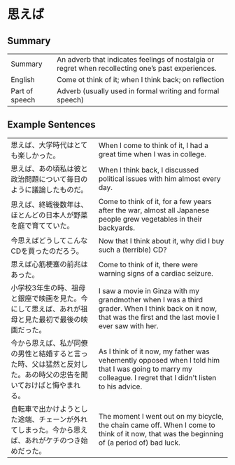 # 思えば

## Summary

<table><tr>   <td>Summary</td>   <td>An adverb that indicates feelings of nostalgia or regret when recollecting one’s past experiences.</td></tr><tr>   <td>English</td>   <td>Come ot think of it; when I think back; on reflection</td></tr><tr>   <td>Part of speech</td>   <td>Adverb (usually used in formal writing and formal speech)</td></tr></table>

## Example Sentences

<table><tr>   <td>思えば、大学時代はとても楽しかった。</td>   <td>When I come to think of it, I had a great time when I was in college.</td></tr><tr>   <td>思えば、あの頃私は彼と政治問題について毎日のように議論したものだ。</td>   <td>When I think back, I discussed political issues with him almost every day.</td></tr><tr>   <td>思えば、終戦後数年は、ほとんどの日本人が野菜を庭で育てていた。</td>   <td>Come to think of it, for a few years after the war, almost all Japanese people grew vegetables in their backyards.</td></tr><tr>   <td>今思えばどうしてこんなCDを買ったのだろう。</td>   <td>Now that I think about it, why did I buy such a (terrible) CD?</td></tr><tr>   <td>思えば心筋梗塞の前兆はあった。</td>   <td>Come to think of it, there were warning signs of a cardiac seizure.</td></tr><tr>   <td>小学校3年生の時、祖母と銀座で映画を見た。今にして思えば、あれが祖母と見た最初で最後の映画だった。</td>   <td>I saw a movie in Ginza with my grandmother when I was a third grader. When I think back on it now, that was the first and the last movie I ever saw with her.</td></tr><tr>   <td>今から思えば、私が同僚の男性と結婚すると言った時、父は猛然と反対した。あの時父の忠告を聞いておけばと悔やまれる。</td>   <td>As I think of it now, my father was vehemently opposed when I told him that I was going to marry my colleague. I regret that I didn't listen to his advice.</td></tr><tr>   <td>自転車で出かけようとした途端、チェーンが外れてしまった。今から思えば、あれがケチのつき始めだった。</td>   <td>The moment I went out on my bicycle, the chain came off. When I come to think of it now, that was the beginning of (a period of) bad luck.</td></tr></table>

